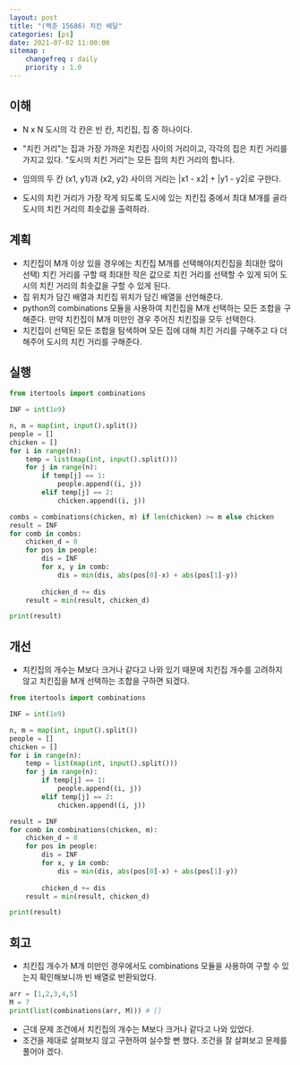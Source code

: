 ```yaml
---
layout: post
title: "(백준 15686) 치킨 배달"
categories: [ps]
date: 2021-07-02 11:00:00
sitemap :
    changefreq : daily
    priority : 1.0
---
```


## 이해

- N x N 도시의 각 칸은 빈 칸, 치킨집, 집 중 하나이다. 
- "치킨 거리"는 집과 가장 가까운 치킨집 사이의 거리이고, 각각의 집은 치킨 거리를 가지고 있다. "도시의 치킨 거리"는 모든 집의 치킨 거리의 합니다.

- 임의의 두 칸 (x1, y1)과 (x2, y2) 사이의 거리는 \|x1 - x2\| + \|y1 - y2\|로 구한다.
- 도시의 치킨 거리가 가장 작게 되도록 도시에 있는 치킨집 중에서 최대 M개를 골라 도시의 치킨 거리의 최솟값을 출력하라.

## 계획
- 치킨집이 M개 이상 있을 경우에는 치킨집 M개를 선택해야(치킨집을 최대한 많이 선택) 치킨 거리를 구할 때 최대한 작은 값으로 치킨 거리를 선택할 수 있게 되어 도시의 치킨 거리의 최솟값을 구할 수 있게 된다.
- 집 위치가 담긴 배열과 치킨집 위치가 담긴 배열을 선언해준다.
- python의 combinations 모듈을 사용하여 치킨집을 M개 선택하는 모든 조합을 구해준다. 만약 치킨집이 M개 미만인 경우 주어진 치킨집을 모두 선택한다.
- 치킨집이 선택된 모든 조합을 탐색하며 모든 집에 대해 치킨 거리를 구해주고 다 더해주어 도시의 치킨 거리를 구해준다.


## 실행

```python
from itertools import combinations

INF = int(1e9)

n, m = map(int, input().split())
people = []
chicken = []
for i in range(n):
    temp = list(map(int, input().split()))
    for j in range(n):
        if temp[j] == 1:
            people.append((i, j))
        elif temp[j] == 2:
            chicken.append((i, j))

combs = combinations(chicken, m) if len(chicken) >= m else chicken
result = INF
for comb in combs:
    chicken_d = 0
    for pos in people:
        dis = INF
        for x, y in comb:
            dis = min(dis, abs(pos[0]-x) + abs(pos[1]-y))
        
        chicken_d += dis
    result = min(result, chicken_d)

print(result)
```

## 개선
- 치킨집의 개수는 M보다 크거나 같다고 나와 있기 때문에 치킨집 개수를 고려하지 않고 치킨집을 M개 선택하는 조합을 구하면 되겠다.
   
```python
from itertools import combinations

INF = int(1e9)

n, m = map(int, input().split())
people = []
chicken = []
for i in range(n):
    temp = list(map(int, input().split()))
    for j in range(n):
        if temp[j] == 1:
            people.append((i, j))
        elif temp[j] == 2:
            chicken.append((i, j))

result = INF
for comb in combinations(chicken, m):
    chicken_d = 0
    for pos in people:
        dis = INF
        for x, y in comb:
            dis = min(dis, abs(pos[0]-x) + abs(pos[1]-y))
        
        chicken_d += dis
    result = min(result, chicken_d)

print(result)
```

## 회고

- 치킨집 개수가 M개 미만인 경우에서도 combinations 모듈을 사용하여 구할 수 있는지 확인해보니까 빈 배열로 반환되었다. 
   
```python
arr = [1,2,3,4,5]
M = 7
print(list(combinations(arr, M))) # [] 
```
   
- 근데 문제 조건에서 치킨집의 개수는 M보다 크거나 같다고 나와 있었다. 
- 조건을 제대로 살펴보지 않고 구현하여 실수할 뻔 했다. 조건을 잘 살펴보고 문제를 풀어야 겠다. 
